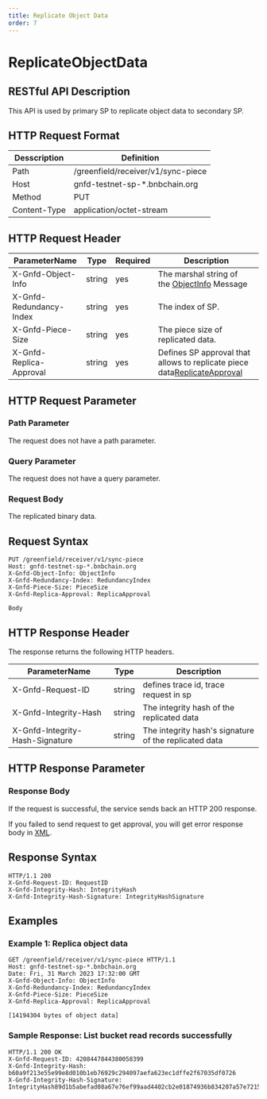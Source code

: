```yaml
---
title: Replicate Object Data
order: 7
---
```


# ReplicateObjectData

## RESTful API Description

This API is used by primary SP to replicate object data to secondary SP.

## HTTP Request Format

| Desscription | Definition                         |
| ------------ | ---------------------------------- |
| Path         | /greenfield/receiver/v1/sync-piece |
| Host         | gnfd-testnet-sp-*.bnbchain.org     |
| Method       | PUT                                |
| Content-Type | application/octet-stream           |

## HTTP Request Header

| ParameterName           | Type   | Required | Description                                                                                                                            |
| ----------------------- | ------ | -------- | -------------------------------------------------------------------------------------------------------------------------------------- |
| X-Gnfd-Object-Info      | string | yes      | The marshal string of the [ObjectInfo](./common/replicate_object_data_header.md#objectinfo) Message                                    |
| X-Gnfd-Redundancy-Index | string | yes      | The index of SP.                                                                                                                       |
| X-Gnfd-Piece-Size       | string | yes      | The piece size of replicated data.                                                                                                     |
| X-Gnfd-Replica-Approval | string | yes      | Defines SP approval that allows to replicate piece data[ReplicateApproval](./common/replicate_object_data_header.md#replicateapproval) |

## HTTP Request Parameter

### Path Parameter

The request does not have a path parameter.

### Query Parameter

The request does not have a query parameter.

### Request Body

The replicated binary data.

## Request Syntax

```shell
PUT /greenfield/receiver/v1/sync-piece
Host: gnfd-testnet-sp-*.bnbchain.org
X-Gnfd-Object-Info: ObjectInfo
X-Gnfd-Redundancy-Index: RedundancyIndex
X-Gnfd-Piece-Size: PieceSize
X-Gnfd-Replica-Approval: ReplicaApproval

Body
```

## HTTP Response Header

The response returns the following HTTP headers.

| ParameterName                   | Type   | Description                                           |
| ------------------------------- | ------ | ----------------------------------------------------- |
| X-Gnfd-Request-ID               | string | defines trace id, trace request in sp                 |
| X-Gnfd-Integrity-Hash           | string | The integrity hash of the replicated data             |
| X-Gnfd-Integrity-Hash-Signature | string | The integrity hash's signature of the replicated data |

## HTTP Response Parameter

### Response Body

If the request is successful, the service sends back an HTTP 200 response.

If you failed to send request to get approval, you will get error response body in [XML](./common/error.md#sp-error-response-parameter).

## Response Syntax

```shell
HTTP/1.1 200
X-Gnfd-Request-ID: RequestID
X-Gnfd-Integrity-Hash: IntegrityHash
X-Gnfd-Integrity-Hash-Signature: IntegrityHashSignature
```

## Examples

### Example 1: Replica object data

```shell
GET /greenfield/receiver/v1/sync-piece HTTP/1.1
Host: gnfd-testnet-sp-*.bnbchain.org
Date: Fri, 31 March 2023 17:32:00 GMT
X-Gnfd-Object-Info: ObjectInfo
X-Gnfd-Redundancy-Index: RedundancyIndex
X-Gnfd-Piece-Size: PieceSize
X-Gnfd-Replica-Approval: ReplicaApproval

[14194304 bytes of object data]
```

### Sample Response: List bucket read records successfully

```shell
HTTP/1.1 200 OK
X-Gnfd-Request-ID: 4208447844380058399
X-Gnfd-Integrity-Hash: b60a9f213e55e99e8d010b1eb76929c294097aefa623ec1dffe2f67035df0726
X-Gnfd-Integrity-Hash-Signature: IntegrityHash89d1b5abefad08a67e76ef99aad4402cb2e01874936b834207a57e7215e2d4352de95922c2e2542d78141d278787e1163d42c13a43637f2f21f786e767a41dcb01Signature
```
